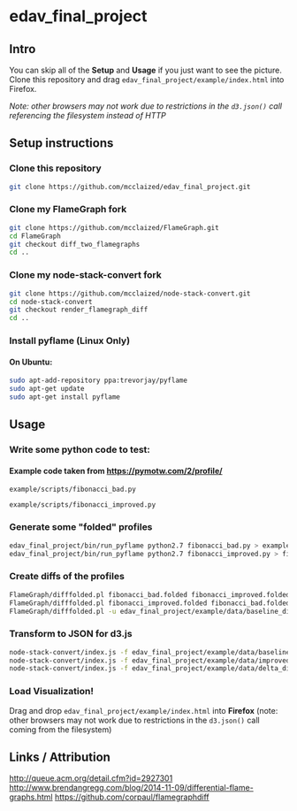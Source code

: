 # edav_final_project

## Intro

You can skip all of the **Setup** and **Usage** if you just want to see the picture. Clone this repository and drag `edav_final_project/example/index.html` into Firefox.

*Note: other browsers may not work due to restrictions in the `d3.json()` call referencing the filesystem instead of HTTP*

## Setup instructions

### Clone this repository

```bash
git clone https://github.com/mcclaized/edav_final_project.git
```

### Clone my FlameGraph fork

```bash
git clone https://github.com/mcclaized/FlameGraph.git
cd FlameGraph
git checkout diff_two_flamegraphs
cd ..
```

### Clone my node-stack-convert fork

```bash
git clone https://github.com/mcclaized/node-stack-convert.git
cd node-stack-convert
git checkout render_flamegraph_diff
cd ..
```

### Install pyflame (Linux Only)

#### On Ubuntu:
```bash
sudo apt-add-repository ppa:trevorjay/pyflame
sudo apt-get update
sudo apt-get install pyflame
```

## Usage

### Write some python code to test:
#### Example code taken from https://pymotw.com/2/profile/
`example/scripts/fibonacci_bad.py`

`example/scripts/fibonacci_improved.py`

### Generate some "folded" profiles

```bash
edav_final_project/bin/run_pyflame python2.7 fibonacci_bad.py > example/data/fibonacci_bad.folded
edav_final_project/bin/run_pyflame python2.7 fibonacci_improved.py > fibonacci_improved.folded
```

### Create diffs of the profiles

```bash
FlameGraph/difffolded.pl fibonacci_bad.folded fibonacci_improved.folded > edav_final_project/example/data/baseline_diff.folded
FlameGraph/difffolded.pl fibonacci_improved.folded fibonacci_bad.folded > edav_final_project/example/data/improved_diff.folded
FlameGraph/difffolded.pl -u edav_final_project/example/data/baseline_diff.folded edav_final_project/example/data/improved_diff.folded > edav_final_project/example/data/delta_diff.folded
```

### Transform to JSON for d3.js

```bash
node-stack-convert/index.js -f edav_final_project/example/data/baseline_diff.folded > edav_final_project/example/data/baseline_diff.json
node-stack-convert/index.js -f edav_final_project/example/data/improved_diff.folded > edav_final_project/example/data/improved_diff.json
node-stack-convert/index.js -f edav_final_project/example/data/delta_diff.folded > edav_final_project/example/data/delta_diff.json
```

### Load Visualization!

Drag and drop `edav_final_project/example/index.html` into **Firefox** (note: other browsers may not work due to restrictions in the `d3.json()` call coming from the filesystem)

## Links / Attribution
http://queue.acm.org/detail.cfm?id=2927301
http://www.brendangregg.com/blog/2014-11-09/differential-flame-graphs.html
https://github.com/corpaul/flamegraphdiff
